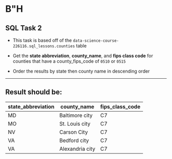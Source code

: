 # B"H


## SQL Task 2

- This task is based off of the `data-science-course-226116.sql_lessons.counties` table

- Get the **state abbreviation**, **county_name**, and **fips class code** for counties that have a county_fips_code of `0510` or `0515` 

- Order the results by state then county name in descending order


---

## Result should be:

|state_abbreviation|county_name|fips_class_code|
|---|---|---|
|MD|Baltimore city|C7|
|MO|St. Louis city|C7|
|NV|Carson City|C7|
|VA|Bedford city|C7|
|VA|Alexandria city|C7|
